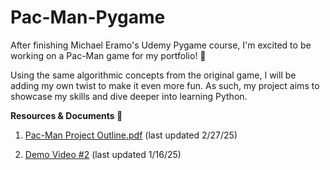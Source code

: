 # Pac-Man-Pygame 
After finishing Michael Eramo's Udemy Pygame course, I'm excited to be working on a Pac-Man game for my portfolio! 👻

Using the same algorithmic concepts from the original game, I will be adding my own twist to make it even more fun. As such, my project aims to showcase my skills and dive deeper into learning Python. 

**Resources & Documents 📜**
1. [Pac-Man Project Outline.pdf](https://github.com/user-attachments/files/19023248/Pac-Man.Project.Outline.pdf) (last updated 2/27/25)

2. [Demo Video #2](https://drive.google.com/file/d/1wPrr2HnfcqDP6FlcJqEpDpUMPnqNshed/view?usp=sharing) (last updated 1/16/25)
